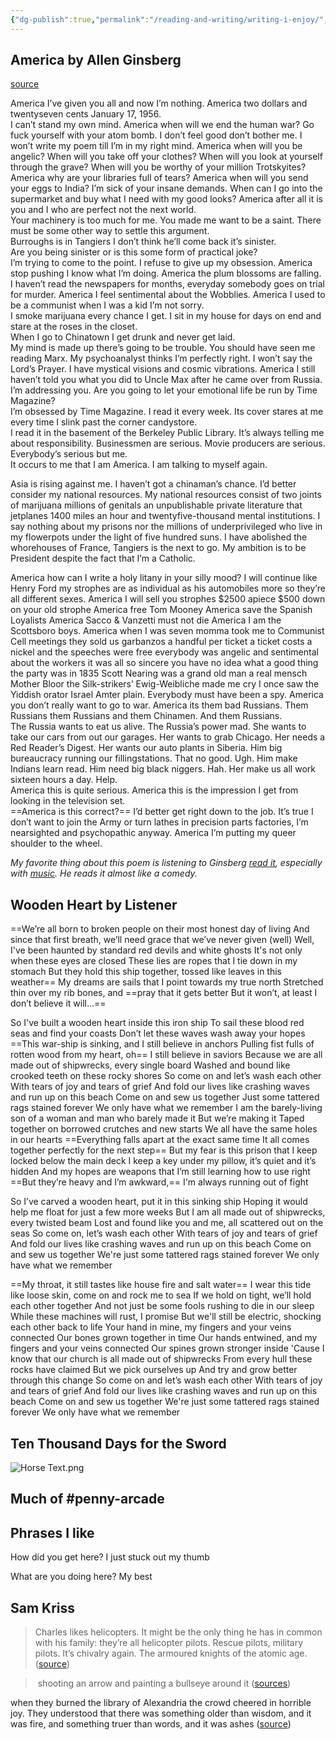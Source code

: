 ```yaml
---
{"dg-publish":true,"permalink":"/reading-and-writing/writing-i-enjoy/","tags":["writing","reading"],"noteIcon":1}
---
```



## America by Allen Ginsberg
[source](https://www.poetryfoundation.org/poems/49305/america-56d22b41f119f)

America I’ve given you all and now I’m nothing.
America two dollars and twentyseven cents January 17, 1956.   
I can’t stand my own mind.
America when will we end the human war?
Go fuck yourself with your atom bomb.
I don’t feel good don’t bother me.
I won’t write my poem till I’m in my right mind.
America when will you be angelic?
When will you take off your clothes?
When will you look at yourself through the grave?
When will you be worthy of your million Trotskyites?
America why are your libraries full of tears?
America when will you send your eggs to India?
I’m sick of your insane demands.
When can I go into the supermarket and buy what I need with my good looks?
America after all it is you and I who are perfect not the next world.   
Your machinery is too much for me.
You made me want to be a saint.
There must be some other way to settle this argument.   
Burroughs is in Tangiers I don’t think he’ll come back it’s sinister.   
Are you being sinister or is this some form of practical joke?   
I’m trying to come to the point.
I refuse to give up my obsession.
America stop pushing I know what I’m doing.
America the plum blossoms are falling.
I haven’t read the newspapers for months, everyday somebody goes on trial for murder.
America I feel sentimental about the Wobblies.
America I used to be a communist when I was a kid I’m not sorry.   
I smoke marijuana every chance I get.
I sit in my house for days on end and stare at the roses in the closet.   
When I go to Chinatown I get drunk and never get laid.   
My mind is made up there’s going to be trouble.
You should have seen me reading Marx.
My psychoanalyst thinks I’m perfectly right.
I won’t say the Lord’s Prayer.
I have mystical visions and cosmic vibrations.
America I still haven’t told you what you did to Uncle Max after he came over from Russia.
I’m addressing you.
Are you going to let your emotional life be run by Time Magazine?   
I’m obsessed by Time Magazine.
I read it every week.
Its cover stares at me every time I slink past the corner candystore.   
I read it in the basement of the Berkeley Public Library.
It’s always telling me about responsibility. Businessmen are serious. Movie producers are serious. Everybody’s serious but me.   
It occurs to me that I am America.
I am talking to myself again.

Asia is rising against me.
I haven’t got a chinaman’s chance.
I’d better consider my national resources.
My national resources consist of two joints of marijuana millions of genitals an unpublishable private literature that jetplanes 1400 miles an hour and twentyfive-thousand mental institutions.
I say nothing about my prisons nor the millions of underprivileged who live in my flowerpots under the light of five hundred suns.
I have abolished the whorehouses of France, Tangiers is the next to go.
My ambition is to be President despite the fact that I’m a Catholic.

America how can I write a holy litany in your silly mood?
I will continue like Henry Ford my strophes are as individual as his automobiles more so they’re all different sexes.
America I will sell you strophes $2500 apiece $500 down on your old strophe
America free Tom Mooney
America save the Spanish Loyalists
America Sacco & Vanzetti must not die
America I am the Scottsboro boys.
America when I was seven momma took me to Communist Cell meetings they sold us garbanzos a handful per ticket a ticket costs a nickel and the speeches were free everybody was angelic and sentimental about the workers it was all so sincere you have no idea what a good thing the party was in 1835 Scott Nearing was a grand old man a real mensch Mother Bloor the Silk-strikers’ Ewig-Weibliche made me cry I once saw the Yiddish orator Israel Amter plain. Everybody must have been a spy.
America you don’t really want to go to war.
America its them bad Russians.
Them Russians them Russians and them Chinamen. And them Russians.   
The Russia wants to eat us alive. The Russia’s power mad. She wants to take our cars from out our garages.
Her wants to grab Chicago. Her needs a Red Reader’s Digest. Her wants our auto plants in Siberia. Him big bureaucracy running our fillingstations.
That no good. Ugh. Him make Indians learn read. Him need big black niggers. Hah. Her make us all work sixteen hours a day. Help.   
America this is quite serious.
America this is the impression I get from looking in the television set.   
==America is this correct?==
I’d better get right down to the job.
It’s true I don’t want to join the Army or turn lathes in precision parts factories, I’m nearsighted and psychopathic anyway.
America I’m putting my queer shoulder to the wheel.

*My favorite thing about this poem is listening to Ginsberg [read it](https://www.youtube.com/watch?v=Orar-V3y5Sk), especially with [music](https://www.youtube.com/watch?v=aZQ1F45j8Vc). He reads it almost like a comedy.*


## Wooden Heart by Listener

==We’re all born to broken people on their most honest day of living
And since that first breath, we’ll need grace that we’ve never given (well)
Well, I've been haunted by standard red devils and white ghosts
It's not only when these eyes are closed
These lies are ropes that I tie down in my stomach
But they hold this ship together, tossed like leaves in this weather==
My dreams are sails that I point towards my true north
Stretched thin over my rib bones, and ==pray that it gets better
But it won’t, at least I don’t believe it will...==

So I've built a wooden heart inside this iron ship
To sail these blood red seas and find your coasts
Don’t let these waves wash away your hopes
==This war-ship is sinking, and I still believe in anchors
Pulling fist fulls of rotten wood from my heart, oh==
I still believe in saviors
Because we are all made out of shipwrecks, every single board
Washed and bound like crooked teeth on these rocky shores
So come on and let’s wash each other
With tears of joy and tears of grief
And fold our lives like crashing waves and run up on this beach
Come on and sew us together
Just some tattered rags stained forever
We only have what we remember
I am the barely-living son of a woman and man who barely made it
But we’re making it
Taped together on borrowed crutches and new starts
We all have the same holes in our hearts
==Everything falls apart at the exact same time
It all comes together perfectly for the next step==
But my fear is this prison that I keep locked below the main deck
I keep a key under my pillow, it’s quiet and it’s hidden
And my hopes are weapons that I’m still learning how to use right
==But they’re heavy and I’m awkward,== I'm always running out of fight

So I’ve carved a wooden heart, put it in this sinking ship
Hoping it would help me float for just a few more weeks
But I am all made out of shipwrecks, every twisted beam
Lost and found like you and me, all scattered out on the seas
So come on, let’s wash each other
With tears of joy and tears of grief
And fold our lives like crashing waves and run up on this beach
Come on and sew us together
We're just some tattered rags stained forever
We only have what we remember

==My throat, it still tastes like house fire and salt water==
I wear this tide like loose skin, come on and rock me to sea
If we hold on tight, we’ll hold each other together
And not just be some fools rushing to die in our sleep
While these machines will rust, I promise
But we'll still be electric, shocking each other back to life
Your hand in mine, my fingers and your veins connected
Our bones grown together in time
Our hands entwined, and my fingers and your veins connected
Our spines grown stronger inside
'Cause I know that our church is all made out of shipwrecks
From every hull these rocks have claimed
But we pick ourselves up
And try and grow better through this change
So come on and let’s wash each other
With tears of joy and tears of grief
And fold our lives like crashing waves and run up on this beach
Come on and sew us together
We're just some tattered rags stained forever
We only have what we remember

## Ten Thousand Days for the Sword

![Horse Text.png](/img/user/img/img_misc/Horse%20Text.png)



## Much of #penny-arcade


## Phrases I like 

How did you get here?
I just stuck out my thumb

What are you doing here?
My best

## Sam Kriss
> Charles likes helicopters. It might be the only thing he has in common with his family: they’re all helicopter pilots. Rescue pilots, military pilots. It’s chivalry again. The armoured knights of the atomic age.
> ([source](https://samkriss.substack.com/p/in-englands-dreaming))


>  shooting an arrow and painting a bullseye around it ([sources](https://austinkleon.com/2018/10/15/arrows-and-targets/))

when they burned the library of Alexandria the crowd cheered in horrible joy. They understood that there was something older than wisdom, and it was fire, and something truer than words, and it was ashes ([source](https://twitter.com/yurirando/status/1514682739475169285?lang=en))